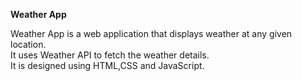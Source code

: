 **Weather App**
	
Weather App is a web application that displays weather at any given location.<br/>
It uses Weather API to fetch the weather details.<br/>
It is designed using HTML,CSS and JavaScript.<br/>
